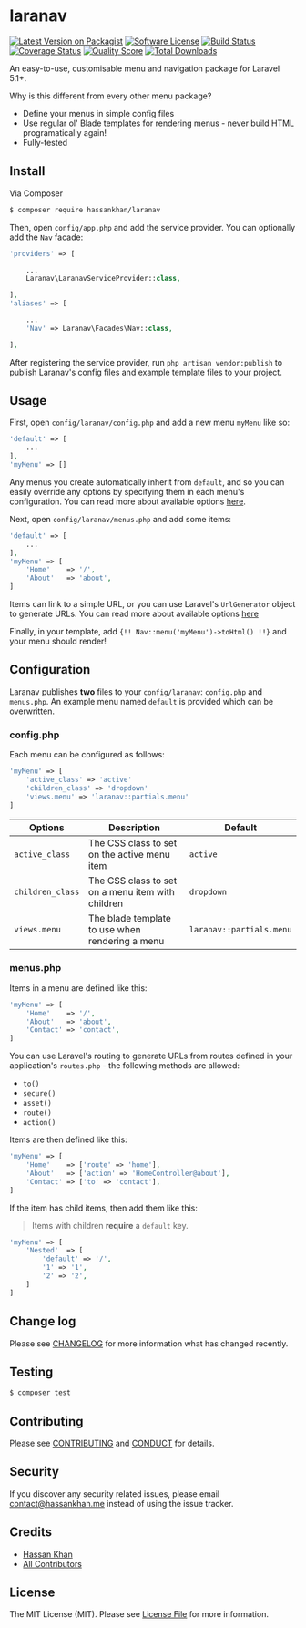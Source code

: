 # laranav

[![Latest Version on Packagist][ico-version]][link-packagist]
[![Software License][ico-license]](LICENSE.md)
[![Build Status][ico-travis]][link-travis]
[![Coverage Status][ico-scrutinizer]][link-scrutinizer]
[![Quality Score][ico-code-quality]][link-code-quality]
[![Total Downloads][ico-downloads]][link-downloads]

An easy-to-use, customisable menu and navigation package for Laravel 5.1+.

Why is this different from every other menu package?

- Define your menus in simple config files
- Use regular ol' Blade templates for rendering menus - never build HTML programatically again!
- Fully-tested

## Install

Via Composer

``` bash
$ composer require hassankhan/laranav
```

Then, open `config/app.php` and add the service provider. You can optionally add the `Nav` facade:

``` php
'providers' => [

    ...
    Laranav\LaranavServiceProvider::class,

],
'aliases' => [

    ...
    'Nav' => Laranav\Facades\Nav::class,

],
```

After registering the service provider, run `php artisan vendor:publish` to publish Laranav's config files and example template files to your project.

## Usage

First, open `config/laranav/config.php` and add a new menu `myMenu` like so:

``` php
'default' => [
    ...
],
'myMenu' => []
```

Any menus you create automatically inherit from `default`, and so you can easily override any options by specifying them in each menu's configuration. You can read more about available options [here](#configphp).

Next, open `config/laranav/menus.php` and add some items:
``` php
'default' => [
    ...
],
'myMenu' => [
    'Home'    => '/',
    'About'   => 'about',
]
```

Items can link to a simple URL, or you can use Laravel's `UrlGenerator` object to generate URLs. You can read more about available options [here](#menusphp)

Finally, in your template, add `{!! Nav::menu('myMenu')->toHtml() !!}` and your menu should render!

## Configuration

Laranav publishes **two** files to your `config/laranav`: `config.php` and `menus.php`. An example menu named `default` is provided which can be overwritten.

### config.php

Each menu can be configured as follows:

``` php
'myMenu' => [
    'active_class' => 'active'
    'children_class' => 'dropdown'
    'views.menu' => 'laranav::partials.menu'
]
```

| Options | Description | Default |
|---|---|---|
| `active_class` | The CSS class to set on the active menu item | `active` |
| `children_class` | The CSS class to set on a menu item with children | `dropdown` |
| `views.menu` | The blade template to use when rendering a menu | `laranav::partials.menu` |

### menus.php

Items in a menu are defined like this:
``` php
'myMenu' => [
    'Home'    => '/',
    'About'   => 'about',
    'Contact' => 'contact',
]
```

You can use Laravel's routing to generate URLs from routes defined in your application's `routes.php` - the following methods are allowed:

- `to()`
- `secure()`
- `asset()`
- `route()`
- `action()`

Items are then defined like this:
``` php
'myMenu' => [
    'Home'    => ['route' => 'home'],
    'About'   => ['action' => 'HomeController@about'],
    'Contact' => ['to' => 'contact'],
]
```

If the item has child items, then add them like this:
> Items with children **require** a `default` key.
``` php
'myMenu' => [
    'Nested'  => [
        'default' => '/',
        '1' => '1',
        '2' => '2',
    ]
]
```

## Change log

Please see [CHANGELOG](CHANGELOG.md) for more information what has changed recently.

## Testing

``` bash
$ composer test
```

## Contributing

Please see [CONTRIBUTING](CONTRIBUTING.md) and [CONDUCT](CONDUCT.md) for details.

## Security

If you discover any security related issues, please email contact@hassankhan.me instead of using the issue tracker.

## Credits

- [Hassan Khan][link-author]
- [All Contributors][link-contributors]

## License

The MIT License (MIT). Please see [License File](LICENSE.md) for more information.

[ico-version]: https://img.shields.io/packagist/v/hassankhan/laranav.svg?style=flat-square
[ico-license]: https://img.shields.io/badge/license-MIT-brightgreen.svg?style=flat-square
[ico-travis]: https://img.shields.io/travis/hassankhan/laranav/master.svg?style=flat-square
[ico-scrutinizer]: https://img.shields.io/scrutinizer/coverage/g/hassankhan/laranav.svg?style=flat-square
[ico-code-quality]: https://img.shields.io/scrutinizer/g/hassankhan/laranav.svg?style=flat-square
[ico-downloads]: https://img.shields.io/packagist/dt/hassankhan/laranav.svg?style=flat-square

[link-packagist]: https://packagist.org/packages/hassankhan/laranav
[link-travis]: https://travis-ci.org/hassankhan/laranav
[link-scrutinizer]: https://scrutinizer-ci.com/g/hassankhan/laranav/code-structure
[link-code-quality]: https://scrutinizer-ci.com/g/hassankhan/laranav
[link-downloads]: https://packagist.org/packages/hassankhan/laranav
[link-author]: https://github.com/hassankhan
[link-contributors]: ../../contributors

